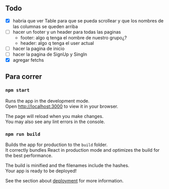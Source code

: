 ## Todo

- [x] habria que ver Table para que se pueda scrollear y que los nombres de las columnas se queden arriba
- [ ] hacer un footer y un header para todas las paginas
    - footer: algo q tenga el nombre de nuestro grupo¿?
    - header: algo q tenga el user actual
- [ ] hacer la pagina de inicio
- [ ] hacer la pagina de SignUp y SingIn
- [x] agregar fetchs

## Para correr
### `npm start`

Runs the app in the development mode.\
Open [http://localhost:3000](http://localhost:3000) to view it in your browser.

The page will reload when you make changes.\
You may also see any lint errors in the console.

### `npm run build`

Builds the app for production to the `build` folder.\
It correctly bundles React in production mode and optimizes the build for the best performance.

The build is minified and the filenames include the hashes.\
Your app is ready to be deployed!

See the section about [deployment](https://facebook.github.io/create-react-app/docs/deployment) for more information.

